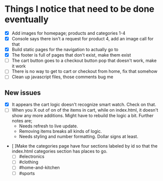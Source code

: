 # Things I notice that need to be done eventually  
- [x] Add images for homepage; products and categories 1-4  
- [x] Console says there isn't a request for product 4, add an image call for that  
- [x] Build static pages for the navigation to actually go to  
- [x] The footer is full of pages that don't exist, make them exist  
- [ ] The cart button goes to a checkout button pop that doesn't work, make it work  
- [ ] There is no way to get to cart or checkout from home, fix that somehow  
- [ ] Clean up javascript files, those comments bug me

## New issues  
- [x] It appears the cart logic doesn't recognize smart watch. Check on that.  
- [ ] When you X out of on of the items in cart, while on index.html, it doesn't show any more additions. Might have to rebuild the logic a bit. Further notes are;  
    - Needs refresh to live update.  
    - Removing items breaks all kinds of logic.  
    - Needs styling and number formatting. Dollar signs at least.  
- [ ]Make the categories page have four sections labeled by id so that the index.html categories section has places to go.
    - [ ] #electronics
    - [ ] #clothing
    - [ ] #home-and-kitchen
    - [ ] #sports